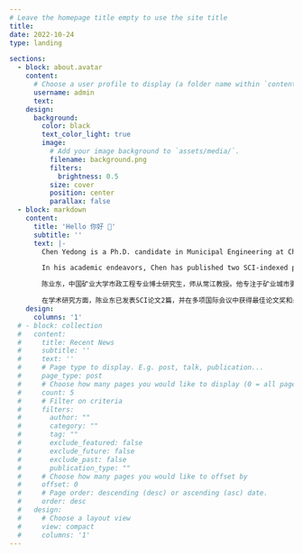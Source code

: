 ```yaml
---
# Leave the homepage title empty to use the site title
title:
date: 2022-10-24
type: landing

sections:
  - block: about.avatar
    content:
      # Choose a user profile to display (a folder name within `content/authors/`)
      username: admin
      text: 
    design:
      background:
        color: black
        text_color_light: true
        image:
          # Add your image background to `assets/media/`.
          filename: background.png
          filters:
            brightness: 0.5
          size: cover
          position: center
          parallax: false
  - block: markdown
    content:
      title: 'Hello 你好 👋'
      subtitle: ''
      text: |-
        Chen Yedong is a Ph.D. candidate in Municipal Engineering at China University of Mining and Technology, under the supervision of Professor Chang Jiang. His research focuses on the renewal of mining cities and land use planning, particularly within the framework of compact city concepts. Chen has led research projects funded by the Jiangsu Provincial Graduate Innovation Program and the Future Scientist Program at China University of Mining and Technology, while also participating in several national and local research projects. He has published numerous papers in both domestic and international journals and conferences, and has presented his work at various international academic conferences, receiving widespread recognition.

        In his academic endeavors, Chen has published two SCI-indexed papers and has been awarded for Best Paper and Best Presentation at several international conferences. His research extends beyond academia, contributing to practical projects such as the urban design for the transformation of Fenghuangshan Mine and the development planning for the Xinyi Food Industry Park in Jiangsu. Chen has received multiple honors, including the Excellent Master's Thesis Award in Shandong Province and the first prize in the Yuan Ye Cup International Competition, showcasing his innovation in both research and practical applications.

        陈业东，中国矿业大学市政工程专业博士研究生，师从常江教授。他专注于矿业城市更新与用地布局规划，尤其在紧凑城市理念下的研究方面表现出色。陈业东主持了江苏省研究生创新计划和中国矿业大学未来科学家计划等科研项目，并参与了多个国家级和地方级的科研项目。他在国内外期刊和会议上发表了多篇论文，并多次参与国际学术会议并作报告，其研究成果受到广泛认可。

        在学术研究方面，陈业东已发表SCI论文2篇，并在多项国际会议中获得最佳论文奖和最佳汇报奖。他的研究工作不仅限于学术，还涉及实际项目的规划与设计，如凤凰山矿转型发展城市设计、江苏新沂食品产业园发展规划等。他曾获得山东省优秀硕士学位论文、园冶杯国际竞赛一等奖等多项荣誉，充分展示了他在科研与实践领域的创新能力。
    design:
      columns: '1'
  # - block: collection
  #   content:
  #     title: Recent News
  #     subtitle: ''
  #     text: ''
  #     # Page type to display. E.g. post, talk, publication...
  #     page_type: post
  #     # Choose how many pages you would like to display (0 = all pages)
  #     count: 5
  #     # Filter on criteria
  #     filters:
  #       author: ""
  #       category: ""
  #       tag: ""
  #       exclude_featured: false
  #       exclude_future: false
  #       exclude_past: false
  #       publication_type: ""
  #     # Choose how many pages you would like to offset by
  #     offset: 0
  #     # Page order: descending (desc) or ascending (asc) date.
  #     order: desc
  #   design:
  #     # Choose a layout view
  #     view: compact
  #     columns: '1'
---
```

